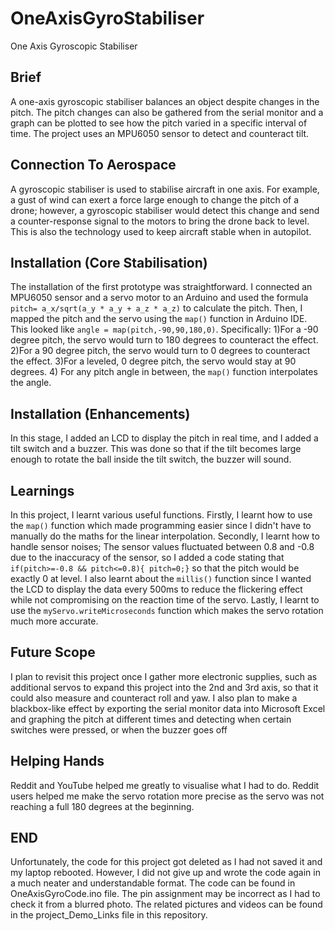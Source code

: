 # OneAxisGyroStabiliser
One Axis Gyroscopic Stabiliser
## Brief
A one-axis gyroscopic stabiliser balances an object despite changes in the pitch. The pitch changes can also be gathered from the serial monitor and a graph can be plotted to see how the pitch varied in a specific interval of time. The project uses an MPU6050 sensor to detect and counteract tilt.
## Connection To Aerospace 
A gyroscopic stabiliser is used to stabilise aircraft in one axis. For example, a gust of wind can exert a force large enough to change the pitch of a drone; however, a gyroscopic stabiliser would detect this change and send a counter-response signal to the motors to bring the drone back to level. This is also the technology used to keep aircraft stable when in autopilot. 
## Installation (Core Stabilisation) 
The installation of the first prototype was straightforward. I connected an MPU6050 sensor and a servo motor to an Arduino and used the formula ```pitch= a_x/sqrt(a_y * a_y + a_z * a_z)``` to calculate the pitch. 
Then, I mapped the pitch and the servo using the ```map()``` function in Arduino IDE. This looked like ```angle = map(pitch,-90,90,180,0)```. 
Specifically:
1)For a -90 degree pitch, the servo would turn to 180 degrees to counteract the effect.
2)For a 90 degree pitch, the servo would turn to 0 degrees to counteract the effect.
3)For a leveled, 0 degree pitch, the servo would stay at 90 degrees.
4) For any pitch angle in between, the ```map()``` function interpolates the angle.
## Installation (Enhancements) 
In this stage, I added an LCD to display the pitch in real time, and I added a tilt switch and a buzzer. This was done so that if the tilt becomes large enough to rotate the ball inside the tilt switch, the buzzer will sound.
## Learnings 
In this project, I learnt various useful functions. Firstly, I learnt how to use the ```map()``` function which made programming easier since I didn't have to manually do the maths for the linear interpolation. 
Secondly, I learnt how to handle sensor noises; The sensor values fluctuated between 0.8 and -0.8 due to the inaccuracy of the sensor, so I added a code stating that ```if(pitch>=-0.8 && pitch<=0.8){ pitch=0;}``` so that the pitch would be exactly 0 at level. 
I also learnt about the ```millis()``` function since I wanted the LCD to display the data every 500ms to reduce the flickering effect while not compromising on the reaction time of the servo. 
Lastly, I learnt to use the ```myServo.writeMicroseconds``` function which makes the servo rotation much more accurate. 
## Future Scope 
I plan to revisit this project once I gather more electronic supplies, such as additional servos to expand this project into the 2nd and 3rd axis, so that it could also measure and counteract roll and yaw. I also plan to make a blackbox-like effect by exporting the serial monitor data into Microsoft Excel and graphing the pitch at different times and detecting when certain switches were pressed, or when the buzzer goes off 
## Helping Hands
Reddit and YouTube helped me greatly to visualise what I had to do. Reddit users helped me make the servo rotation more precise as the servo was not reaching a full 180 degrees at the beginning.
## END
Unfortunately, the code for this project got deleted as I had not saved it and my laptop rebooted. However, I did not give up and wrote the code again in a much neater and understandable format. The code can be found in OneAxisGyroCode.ino file. The pin assignment may be incorrect as I had to check it from a blurred photo. The related pictures and videos can be found in the project_Demo_Links file in this repository.
